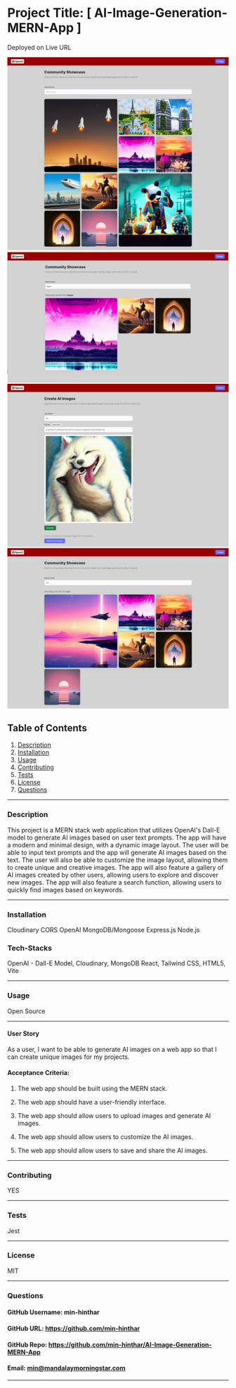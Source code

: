 # Project Title: [ AI-Image-Generation-MERN-App ]

Deployed on  Live URL

![App Screenshots](./client/src/assets/minJourney_1.jpeg)
![App Screenshots](./client/src/assets/minJourney_2.jpg)
![App Screenshots](./client/src/assets/minJourney_3.jpeg)
![App Screenshots](./client/src/assets/minJourney_4.jpeg)


## Table of Contents
1. [Description](#description)
2. [Installation](#installation)
3. [Usage](#usage)
4. [Contributing](#contributing)
5. [Tests](#tests)
6. [License](#license)
7. [Questions](#questions)

-----

### Description 
This project is a MERN stack web application that utilizes OpenAI's Dall-E model to generate AI images based on user text prompts. The app will have a modern and minimal design, with a dynamic image layout. The user will be able to input text prompts and the app will generate AI images based on the text. The user will also be able to customize the image layout, allowing them to create unique and creative images. The app will also feature a gallery of AI images created by other users, allowing users to explore and discover new images. The app will also feature a search function, allowing users to quickly find images based on keywords.


-----

### Installation
Cloudinary
CORS
OpenAI
MongoDB/Mongoose
Express.js
Node.js


### Tech-Stacks
OpenAI - Dall-E Model,
Cloudinary,
MongoDB
React,
Tailwind CSS,
HTML5,
Vite

-----

### Usage 

Open Source

-----
#### User Story

As a user, I want to be able to generate AI images on a web app so that I can create unique images for my projects.


#### Acceptance Criteria:

1. The web app should be built using the MERN stack.

2. The web app should have a user-friendly interface.

3. The web app should allow users to upload images and generate AI images.

4. The web app should allow users to customize the AI images.

5. The web app should allow users to save and share the AI images.

-----

### Contributing 
YES 

-----

### Tests 
Jest

-----

### License 
MIT 

-----

### Questions 

#### GitHub Username: min-hinthar 

#### GitHub URL: https://github.com/min-hinthar

#### GitHub Repo: https://github.com/min-hinthar/AI-Image-Generation-MERN-App

#### Email: min@mandalaymorningstar.com

-----
